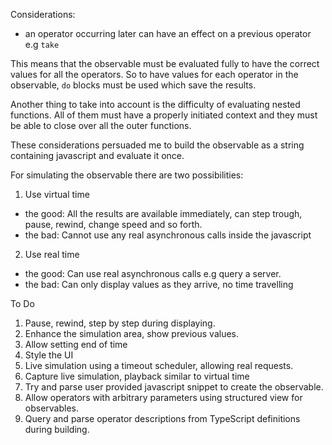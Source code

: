 Considerations:

* an operator occurring later can have an effect on a previous operator e.g `take`

This means that the observable must be evaluated fully to have the correct values for all the operators. 
So to have values for each operator in the observable, `do` blocks must be used which save the results.

Another thing to take into account is the difficulty of evaluating nested functions.
All of them must have a properly initiated context and they must be able to close over all the outer functions.

These considerations persuaded me to build the observable as a string containing javascript and evaluate it once.

For simulating the observable there are two possibilities:

1. Use virtual time
  * the good: All the results are available immediately, can step trough, pause, rewind, change speed and so forth.
  * the bad: Cannot use any real asynchronous calls inside the javascript
2. Use real time
  * the good: Can use real asynchronous calls e.g query a server.
  * the bad: Can only display values as they arrive, no time travelling

To Do

1. Pause, rewind, step by step during displaying.
1. Enhance the simulation area, show previous values.
1. Allow setting end of time
1. Style the UI
1. Live simulation using a timeout scheduler, allowing real requests.
1. Capture live simulation, playback similar to virtual time 
1. Try and parse user provided javascript snippet to create the observable.
1. Allow operators with arbitrary parameters using structured view for observables.
1. Query and parse operator descriptions from TypeScript definitions during building.

